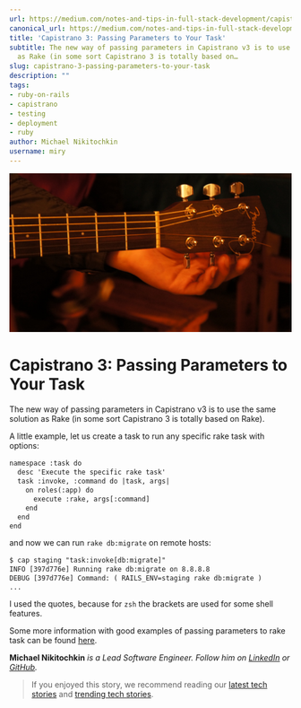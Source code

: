 ```yaml
---
url: https://medium.com/notes-and-tips-in-full-stack-development/capistrano-3-passing-parameters-to-your-task-e22cc9f659c3
canonical_url: https://medium.com/notes-and-tips-in-full-stack-development/capistrano-3-passing-parameters-to-your-task-e22cc9f659c3
title: 'Capistrano 3: Passing Parameters to Your Task'
subtitle: The new way of passing parameters in Capistrano v3 is to use the same solution
  as Rake (in some sort Capistrano 3 is totally based on…
slug: capistrano-3-passing-parameters-to-your-task
description: ""
tags:
- ruby-on-rails
- capistrano
- testing
- deployment
- ruby
author: Michael Nikitochkin
username: miry
---
```


![Unsplash Photo: Miguel Ibáñez](/assets/2017-06-08-capistrano-3-passing-parameters-to-your-task-1_7n_mlixEJwpezggQn1PrYQ.jpeg)

# Capistrano 3: Passing Parameters to Your Task

The new way of passing parameters in Capistrano v3 is to use the same solution as Rake (in some sort Capistrano 3 is totally based on Rake).

A little example, let us create a task to run any specific rake task with options:

```
namespace :task do
  desc 'Execute the specific rake task'
  task :invoke, :command do |task, args|
    on roles(:app) do
      execute :rake, args[:command]
    end
  end
end
```

and now we can run `rake db:migrate` on remote hosts:

```
$ cap staging "task:invoke[db:migrate]"
INFO [397d776e] Running rake db:migrate on 8.8.8.8
DEBUG [397d776e] Command: ( RAILS_ENV=staging rake db:migrate )
...
```

I used the quotes, because for `zsh` the brackets are used for some shell features.

Some more information with good examples of passing parameters to rake task can be found [here](http://viget.com/extend/protip-passing-parameters-to-your-rake-tasks).

**Michael Nikitochkin** *is a Lead Software Engineer. Follow him on [LinkedIn](https://www.linkedin.com/in/michaelnikitochkin/) or [GitHub](https://github.com/miry).*

> If you enjoyed this story, we recommend reading our [latest tech stories](https://jtway.co/latest) and [trending tech stories](https://jtway.co/trending).


